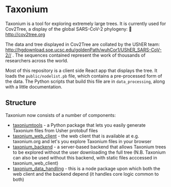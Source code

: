 # Taxonium

Taxonium is a tool for exploring extremely large trees. It is currently used for Cov2Tree, a display of the global SARS-CoV-2 phylogeny: 🌳 http://cov2tree.org

The data and tree displayed in Cov2Tree are collated by the UShER team: http://hgdownload.soe.ucsc.edu/goldenPath/wuhCor1/UShER_SARS-CoV-2// . The sequences contained represent the work of thousands of researchers across the world.

Most of this repository is a client side React app that displays the tree. It loads the `public/nodelist.pb` file, which contains a pre-processed form of the data. The Python scripts that build this file are in `data_processing`, along with a little documentation.

## Structure

Taxonium now consists of a number of components:
* [taxoniumtools](./taxoniumtools/) - a Python package that lets you easily generate Taxonium files from Usher protobuf files
* [taxonium_web_client](./taxonium_web_client/) - the web client that is available at e.g. taxonium.org and let's you explore Taxonium files in your browser
* [taxonium_backend](./taxonium_backend/) - a server-based backend that allows Taxonium trees to be explored without the user downloading the full tree (N.B. Taxonium can also be used without this backend, with static files acccessed in taxonium_web_client)
* [taxonium_data_handling](./taxonium_data_handling/) - this is a node package upon which both the web client and the backend depend (it handles core logic common to both)
